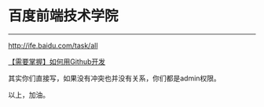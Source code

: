 # 百度前端技术学院
---
http://ife.baidu.com/task/all

[【需要掌握】如何用Github开发](https://github.com/ife-baidu-excited/ife-baidu-exceted-stage1/wiki/%E3%80%90%E9%9C%80%E8%A6%81%E6%8E%8C%E6%8F%A1%E3%80%91%E5%A6%82%E4%BD%95%E7%94%A8Github%E5%BC%80%E5%8F%91)

其实你们直接写，如果没有冲突也并没有关系，你们都是admin权限。

以上，加油。